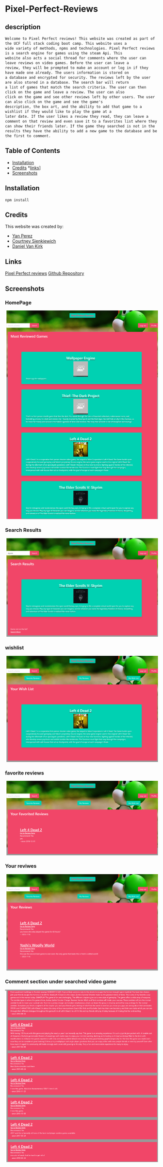 # Pixel-Perfect-Reviews
## description
```
Welcome to Pixel Perfect reviews! This website was created as part of the UCF full stack coding boot camp. This website uses a
wide variety of methods, npms and technologies. Pixel Perfect reviews is a search engine for games using the steam Api. This 
website also acts a social thread for comments where the user can leave reviews on video games. Before the user can leave a 
review, they will be prompted to make an account or log in if they have made one already. The users information is stored on 
a database and encrypted for security. The reviews left by the user are also stored in a database. The search bar will return 
a list of games that match the search criteria. The user can then click on the game and leave a review. The user can also 
click on the game and see other reviews left by other users. The user can also click on the game and see the game's 
description, the box art, and the ability to add that game to a wishlist if they would like to play the game at a
later date. If the user likes a review they read, they can leave a comment on that review and even save it to a favorites list where they can show their friends later. If the game they searched is not in the results they have the ability to add a new game to the database and be the first to comment. 
```

## Table of Contents
* [Installation](#installation)
* [Credits](#credits)
*[links](#links)]
* [Screenshots](#screenshots)
## Installation
```
npm install
```
## Credits
This website was created by:
* [Yan Perez](https://github.com/yanalejandro)
* [Courtney Sienkiewich](https://github.com/SienkC)
* [Daniel Van Kirk](https://github.com/Neatartist)

## Links
[Pixel Perfect reviews](#https://aqueous-garden-21223-0843a25d5cd3.herokuapp.com/) 
[Github Repository](#https://github.com/yanalejandro/Pixel-Perfect-Reviews.git)

## Screenshots
### HomePage
![Alt text](public/images/aqueous-garden-21223-0843a25d5cd3.herokuapp.com_.png)

### Search Results
![Alt text](public/images/aqueous-garden-21223-0843a25d5cd3.herokuapp.com_games_search_skyrim.png)

### wishlist
![Alt text](public/images/aqueous-garden-21223-0843a25d5cd3.herokuapp.com_profile_wish_list.png)

### favorite reviews
![Alt text](public/images/aqueous-garden-21223-0843a25d5cd3.herokuapp.com_profile.png)
### Your reviwes
![Alt text](public/images/aqueous-garden-21223-0843a25d5cd3.herokuapp.com_profile_my_reviews.png)
### Comment section under searched video game
![Alt text](<public/images/aqueous-garden-21223-0843a25d5cd3.herokuapp.com_games_124 (1).png>)
